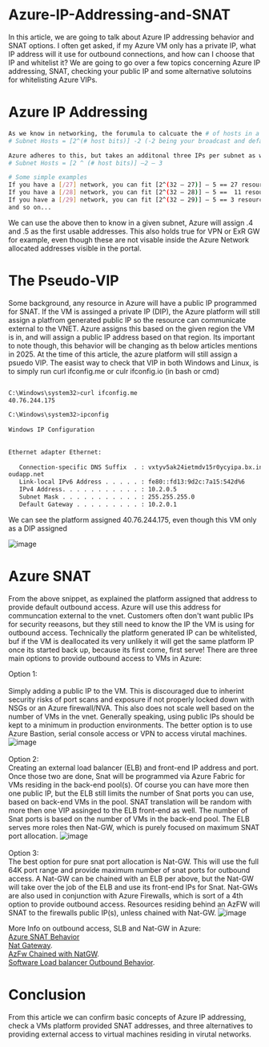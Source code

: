 # Azure-IP-Addressing-and-SNAT
In this article, we are going to talk about Azure IP addressing behavior and SNAT options. I often get asked, if my Azure VM only has a private IP, what IP address will it use for outbound connections, and how can I choose that IP and whitelist it? We are going to go over a few topics concerning Azure IP addressing, SNAT, checking your public IP and some alternative solutoins for whitelisting Azure VIPs.

# Azure IP Addressing
```bash
As we know in networking, the forumula to calcuate the # of hosts in a given subnet is as follows:
# Subnet Hosts = [2^(# host bits)] -2 (-2 being your broadcast and default address, 0.0.0.0/255.255.255.255)

Azure adheres to this, but takes an additonal three IPs per subnet as well, so the above formula becomes:
# Subnet Hosts = [2 ^ (# host bits)] –2 – 3

# Some simple examples
If you have a [/27] network, you can fit [2^(32 – 27)] – 5 == 27 resources
If you have a [/28] network, you can fit [2^(32 – 28)] – 5 ==  11 resources
If you have a [/29] network, you can fit [2^(32 – 29)] – 5 == 3 resources
and so on...
```
We can use the above then to know in a given subnet, Azure will assign .4 and .5 as the first usable addresses. This also holds true for VPN or ExR GW for example, even though these are not visable inside the Azure Network allocated addresses visible in the portal.

# The Pseudo-VIP
Some background, any resource in Azure will have a public IP programmed for SNAT. If the VM is assinged a private IP (DIP), the Azure platform will still assign a platfrom generated public IP so the resource can communicate external to the VNET. Azure assigns this based on the given region the VM is in, and will assign a public IP address based on that region. Its important to note though, this behavior will be changing as th below articles mentions in 2025. At the time of this article, the azure platform will still assign a psuedo VIP. The easist way to check that VIP in both Windows and Linux, is to simply run curl ifconfig.me or culr ifconfig.io (in bash or cmd)
```bash

C:\Windows\system32>curl ifconfig.me                                            
40.76.244.175

C:\Windows\system32>ipconfig                                                    
                                                                                
Windows IP Configuration                                                        
                                                                                
                                                                                
Ethernet adapter Ethernet:                                                      
                                                                                
   Connection-specific DNS Suffix  . : vxtyv5ak24ietmdv15r0ycyipa.bx.internal.cl
oudapp.net                                                                      
   Link-local IPv6 Address . . . . . : fe80::fd13:9d2c:7a15:542d%6              
   IPv4 Address. . . . . . . . . . . : 10.2.0.5                                 
   Subnet Mask . . . . . . . . . . . : 255.255.255.0                            
   Default Gateway . . . . . . . . . : 10.2.0.1                                                                                                                 
```
We can see the platform assigned 40.76.244.175, even though this VM only as a DIP assigned

![image](https://user-images.githubusercontent.com/55964102/193902852-3f484eed-30b7-439d-98ce-1a9b1113f17a.png)

# Azure SNAT
From the above snippet, as explained the platform assigned that address to provide default outbound access. Azure will use this address for communcation external to the vnet. Customers often don't want public IPs for security reeasons, but they still need to know the IP the VM is using for outbound access. Technically the platform generated IP can be whitelisted, buf if the VM is deallocated its very unlikely it will get the same platform IP once its started back up, because its first come, first serve! There are three main options to provide outbound access to VMs in Azure:

Option 1:
<Br>
<Br>
Simply adding a public IP to the VM. This is discouraged due to inherint security risks of port scans and exposure if not properly locked down with NSGs or an Azure firewall/NVA. This also does not scale well based on the number of VMs in the vnet. Generally speaking, using public IPs should be kept to a minimum in production environments. The better option is to use Azure Bastion, serial console access or VPN to access virutal machines.
![image](https://github.com/adtork/Azure-IP-Addressing-and-SNAT/assets/55964102/4073d3a1-7c50-4d1f-9919-c9c31e228e23)
<Br>
<Br>
Option 2: 
<Br>
Creating an external load balancer (ELB) and front-end IP address and port. Once those two are done, Snat will be programmed via Azure Fabric for VMs residing in the back-end pool(s). Of course you can have more then one public IP, but the ELB still limits the number of Snat ports you can use, based on back-end VMs in the pool. SNAT translation will be random with more then one VIP assinged to the ELB front-end as well. The number of Snat ports is based on the number of VMs in the back-end pool. The ELB serves more roles then Nat-GW, which is purely focused on maximum SNAT port allocation.
![image](https://github.com/adtork/Azure-IP-Addressing-and-SNAT/assets/55964102/2831ab07-5fa1-4ce8-a299-eb4348c29395)
<Br>
<Br>
Option 3:
<Br>
The best option for pure snat port allocation is Nat-GW. This will use the full 64K port range and provide maximum number of snat ports for outbound access. A Nat-GW can be chained with an ELB per above, but the Nat-GW will take over the job of the ELB and use its front-end IPs for Snat. Nat-GWs are also used in conjunction with Azure Firewalls, which is sort of a 4th option to provide outbound access. Resources residing behind an AzFW will SNAT to the firewalls public IP(s), unless chained with Nat-GW.
![image](https://github.com/adtork/Azure-IP-Addressing-and-SNAT/assets/55964102/d1c0b4b1-e731-4020-8b48-5cf4a431f30b)


More Info on outbound access, SLB and Nat-GW in Azure:
<br>
[Azure SNAT Behavior](https://learn.microsoft.com/en-us/azure/virtual-network/ip-services/default-outbound-access)
<br>
[Nat Gateway](https://learn.microsoft.com/en-us/azure/nat-gateway/nat-gateway-resource).
<br>
[AzFw Chained with NatGW](https://learn.microsoft.com/en-us/azure/firewall/integrate-with-nat-gateway).
<br>
[Software Load balancer Outbound Behavior](https://learn.microsoft.com/en-us/azure/load-balancer/load-balancer-outbound-connections).

# Conclusion
From this article we can confirm basic concepts of Azure IP addressing, check a VMs platform provided SNAT addresses, and three alternatives to providing external access to virtual machines residing in virutal networks. 

